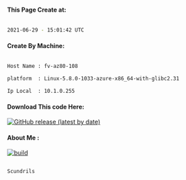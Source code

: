 
   
#### This Page Create at:

```bash

2021-06-29 - 15:01:42 UTC

```

#### Create By Machine:

```bash

Host Name : fv-az80-108

platform  : Linux-5.8.0-1033-azure-x86_64-with-glibc2.31

Ip Local  : 10.1.0.255

```
#### Download This code Here:

[![GitHub release (latest by date)](https://img.shields.io/github/v/release/Scundrils/Jar-Build3?style=for-the-badge&label=Download)](https://github.com/Scundrils/Jar-Build3/releases) 

</p> 

#### About Me :

[![build](https://github.com/Scundrils/Jar-Build3/actions/workflows/build.yml/badge.svg)](https://github.com/Scundrils/Jar-Build3/actions/workflows/build.yml)

```bash

Scundrils

```


